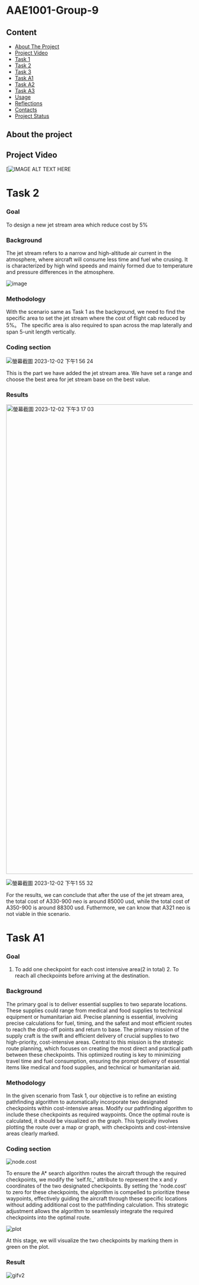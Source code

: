 # AAE1001-Group-9

## Content

* [About The Project](#about-the-project)
* [Project Video](#Project-Video)
* [Task 1](#task-1)
* [Task 2](#task-2)
* [Task 3](#task-3)
* [Task A1](#task-A1)
* [Task A2](#task-A2)
* [Task A3](#task-A3)
* [Usage](#Usage)
* [Reflections](#Reflections)
* [Contacts](#contacts)
* [Project Status](#project-status)


## About the project

## Project Video

[![IMAGE ALT TEXT HERE]()

# Task 2
### Goal
To design a new jet stream area which reduce cost by 5%

### Background
The jet stream refers to a narrow and high-altitude air current in the atmosphere, where aircraft will consume less time and fuel whe crusing. It is characterized by high wind speeds and mainly formed due to temperature and pressure differences in the atmosphere. 

![image](https://github.com/AM-Al-Akib/AAE1001-Group-9/assets/149348069/2c6b234c-0052-4c29-88b9-1a68ca1a8570)

### Methodology
With the scenario same as Task 1 as the background, we need to find the specific area to set the jet stream where the cost of flight cab reduced by 5%。 The specific area is also required to span across the map laterally and span 5-unit length vertically.

### Coding section

![螢幕截圖 2023-12-02 下午1 56 24](https://github.com/AM-Al-Akib/AAE1001-Group-9/assets/149348069/c912c74d-693a-4e57-b7d3-2392c5bc9c80)

This is the part we have added the jet stream area. We have set a range and choose the best area for jet stream base on the best value.

### Results

<img width="1264" alt="螢幕截圖 2023-12-02 下午3 17 03" src="https://github.com/AM-Al-Akib/AAE1001-Group-9/assets/149348069/cc6e575d-d303-4d32-ada9-eb8d84fc5eb3">

![螢幕截圖 2023-12-02 下午1 55 32](https://github.com/AM-Al-Akib/AAE1001-Group-9/assets/149348069/841aec23-7572-4cfd-abc5-3834415668bf)

For the results, we can conclude that after the use of the jet stream area, the total cost of A330-900 neo is around 85000 usd, while the total cost of A350-900 is around 88300 usd. Futhermore, we can know that A321 neo is not viable in thie scenario.

# Task A1
### Goal
1. To add one checkpoint for each cost intensive area(2 in total) 2. To reach all checkpoints before arriving at the destination.

### Background
The primary goal is to deliver essential supplies to two separate locations. These supplies could range from medical and food supplies to technical equipment or humanitarian aid. Precise planning is essential, involving precise calculations for fuel, timing, and the safest and most efficient routes to reach the drop-off points and return to base. The primary mission of the supply craft is the swift and efficient delivery of crucial supplies to two high-priority, cost-intensive areas. Central to this mission is the strategic route planning, which focuses on creating the most direct and practical path between these checkpoints. This optimized routing is key to minimizing travel time and fuel consumption, ensuring the prompt delivery of essential items like medical and food supplies, and technical or humanitarian aid.

### Methodology 
In the given scenario from Task 1, our objective is to refine an existing pathfinding algorithm to automatically incorporate two designated checkpoints within cost-intensive areas. Modify our pathfinding algorithm to include these checkpoints as required waypoints. Once the optimal route is calculated, it should be visualized on the graph. This typically involves plotting the route over a map or graph, with checkpoints and cost-intensive areas clearly marked.

### Coding section
![node.cost](https://cdn.discordapp.com/attachments/901650593637101600/1180256309937963170/Screenshot_2023-12-02_032347.png?ex=657cc258&is=656a4d58&hm=cc2ea909e64dd01faad2074e13848b21cdc2f650c5e333bc11a03f1f0f14a2d2&)

To ensure the A* search algorithm routes the aircraft through the required checkpoints, we modify the 'self.fc_' attribute to represent the x and y coordinates of the two designated checkpoints. By setting the 'node.cost' to zero for these checkpoints, the algorithm is compelled to prioritize these waypoints, effectively guiding the aircraft through these specific locations without adding additional cost to the pathfinding calculation. This strategic adjustment allows the algorithm to seamlessly integrate the required checkpoints into the optimal route.

![plot](https://cdn.discordapp.com/attachments/901650593637101600/1180256309669544148/Screenshot_2023-12-02_032418.png?ex=657cc258&is=656a4d58&hm=76deb31ab3644f67f6e21bdabb1ff073fc6cae677acc6b5b18512a821c78374c&)

At this stage, we will visualize the two checkpoints by marking them in green on the plot.

### Result

![gifv2](https://cdn.discordapp.com/attachments/901650593637101600/1180453332117102603/ezgif.com-video-to-gif.gif?ex=657d79d6&is=656b04d6&hm=aa91b17c198c49150713cf2cf5ca66f828cd572cd2cb770524516eaa91bcf6ea&)
